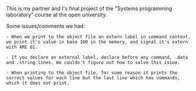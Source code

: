 This is my partner and I's final project of the "Systems programming laboratory" course at the open university.

Some issues/comments we had:

	- When we print to the object file an extern label in command context, we print it's value in base 100 in the memory, and signal it's extern with ARE 01.
 
	- If you declare an external label, declare before any command, .data and .string lines. We couldn't figure out how to solve this issue.
 
	- When printing to the object file, for some reason it prints the correct values for each line but the last line which has commands, which it does not print.
